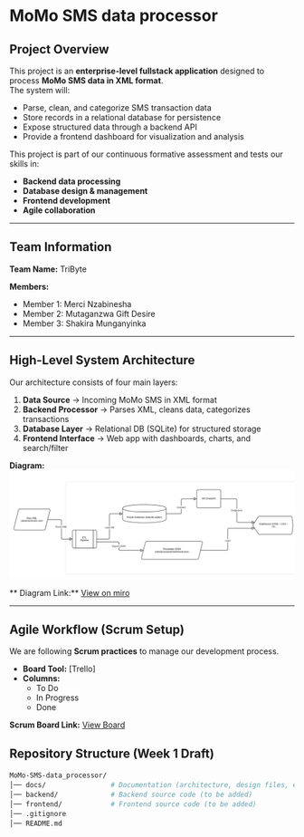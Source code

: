 #  MoMo SMS data processor

##  Project Overview
This project is an **enterprise-level fullstack application** designed to process **MoMo SMS data in XML format**.  
The system will:
- Parse, clean, and categorize SMS transaction data  
- Store records in a relational database for persistence  
- Expose structured data through a backend API  
- Provide a frontend dashboard for visualization and analysis  

This project is part of our continuous formative assessment and tests our skills in:
- **Backend data processing**
- **Database design & management**
- **Frontend development**
- **Agile collaboration**

---

##  Team Information
**Team Name:** TriByte 

**Members:**
- Member 1: Merci Nzabinesha
- Member 2: Mutaganzwa Gift Desire 
- Member 3: Shakira Munganyinka 

---

## High-Level System Architecture
Our architecture consists of four main layers:  

1. **Data Source** → Incoming MoMo SMS in XML format  
2. **Backend Processor** → Parses XML, cleans data, categorizes transactions  
3. **Database Layer** → Relational DB (SQLite) for structured storage  
4. **Frontend Interface** → Web app with dashboards, charts, and search/filter  

 **Diagram:**  
![System Architecture](docs/architecture.png)  

 ** Diagram Link:** [View on miro ](https://miro.com/app/board/uXjVJLVGmFo=/)

---

## Agile Workflow (Scrum Setup)
We are following **Scrum practices** to manage our development process.  

- **Board Tool:** [Trello]  
- **Columns:**  
  - To Do  
  - In Progress  
  - Done  

 **Scrum Board Link:** [View Board](https://trello.com/b/avGAlbms/momo-sms-dataprocessor)  


##  Repository Structure (Week 1 Draft)
```bash
MoMo-SMS-data_processor/
│── docs/                # Documentation (architecture, design files, etc.)
│── backend/             # Backend source code (to be added)
│── frontend/            # Frontend source code (to be added)
│── .gitignore
│── README.md
